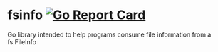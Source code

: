 # fsinfo [![Go Report Card](https://goreportcard.com/badge/github.com/stealthrocket/fsinfo)](https://goreportcard.com/report/github.com/stealthrocket/fsinfo)
Go library intended to help programs consume file information from a fs.FileInfo
